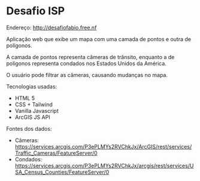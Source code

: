 # Desafio ISP

Endereço: http://desafiofabio.free.nf

Aplicação web que exibe um mapa com uma camada de pontos e outra de polígonos.

A camada de pontos representa câmeras de trânsito, enquanto a de polígonos representa condados nos Estados Unidos da América.

O usuário pode filtrar as câmeras, causando mudanças no mapa.

Tecnologias usadas:
- HTML 5
- CSS + Tailwind
- Vanilla Javascript
- ArcGIS JS API

Fontes dos dados:
- Câmeras: https://services.arcgis.com/P3ePLMYs2RVChkJx/ArcGIS/rest/services/Traffic_Cameras/FeatureServer/0
- Condados: https://services.arcgis.com/P3ePLMYs2RVChkJx/arcgis/rest/services/USA_Census_Counties/FeatureServer/0 
